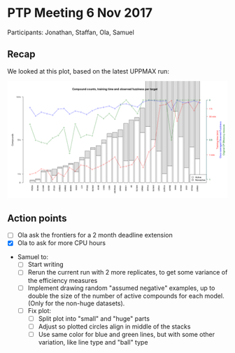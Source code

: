 # PTP Meeting 6 Nov 2017

Participants: Jonathan, Staffan, Ola, Samuel

## Recap

We looked at this plot, based on the latest UPPMAX run:

![Efficiency, Class-averaged observed fuzziness and training time over compounds counts](img/final_models_summary.sorted.tsv.plot_20171106.png)

## Action points

- [ ] Ola ask the frontiers for a 2 month deadline extension
- [x] Ola to ask for more CPU hours
- Samuel to:
  - [ ] Start writing
  - [ ] Rerun the current run with 2 more replicates, to get some
    variance of the efficiency measures
  - [ ] Implement drawing random "assumed negative" examples, up to
    double the size of the number of active compounds for each model.
    (Only for the non-huge datasets).
  - [ ] Fix plot:
    - [ ] Split plot into "small" and "huge" parts
    - [ ] Adjust so plotted circles align in middle of the stacks
    - [ ] Use same color for blue and green lines, but with some other variation,
      like line type and "ball" type
